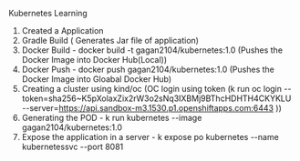 Kubernetes Learning

1. Created a Application
2. Gradle Build ( Generates Jar file of application)
3. Docker Build - docker build -t gagan2104/kubernetes:1.0 (Pushes the Docker Image into Docker Hub(Local))
4. Docker Push - docker push gagan2104/kubernetes:1.0 (Pushes the Docker Image into Gloabal Docker Hub)
5. Creating a cluster using kind/oc (OC login using token (k run oc login --token=sha256~K5pXolaxZix2rW3o2sNq3IXBMj9BThcHDHTH4CKYKLU --server=https://api.sandbox-m3.1530.p1.openshiftapps.com:6443
   ))
6. Generating the POD - k run kubernetes --image gagan2104/kubernetes:1.0
7. Expose the application in a server - k expose po kubernetes --name kubernetessvc --port 8081


